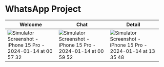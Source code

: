# WhatsApp Project

|Welcome|Chat|Detail|
|--|--|--|
|![Simulator Screenshot - iPhone 15 Pro - 2024-01-14 at 00 57 32](https://github.com/sooakim/WhatsApp/assets/11504967/ebba4195-d879-4bcd-90df-03cd114671ca)|![Simulator Screenshot - iPhone 15 Pro - 2024-01-14 at 00 59 52](https://github.com/sooakim/WhatsApp/assets/11504967/9c82bb2f-fcdd-40bb-a60f-f46942047bf8)|![Simulator Screenshot - iPhone 15 Pro - 2024-01-14 at 13 35 48](https://github.com/sooakim/WhatsApp/assets/11504967/3acb91e1-b2b1-4eb6-8ae6-bc23184272a0)|


